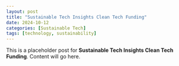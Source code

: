 ```yaml
---
layout: post
title: "Sustainable Tech Insights Clean Tech Funding"
date: 2024-10-12
categories: [Sustainable Tech]
tags: [technology, sustainability]
---
```


This is a placeholder post for **Sustainable Tech Insights Clean Tech Funding**. Content will go here.

